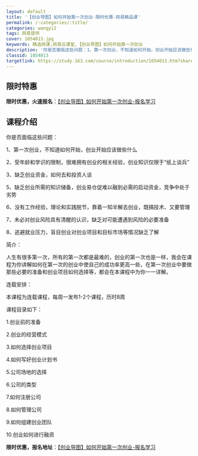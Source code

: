```yaml
---
layout: default
title: '【创业导图】如何开始第一次创业-限时优惠-网易精品课'
permalink: /:categories/:title/
categories: wangyi2
tags: 网易提供
cover: 1054013.jpg
keywords: 精选网课,网易云课堂,【创业导图】如何开始第一次创业
description: '你是否面临这些问题：1、第一次创业，不知道如何开始，创业开始应该做些什么2、受年龄和学识的限制，很难拥有创业的相关经验，'
classid: 1054013
targetlink: https://study.163.com/course/introduction/1054013.htm?share=1&shareId=1025206652&utm_campaign=share&utm_medium=iphoneShare&utm_source=&utm_u=1025206652
---
```


## 限时特惠

**限时优惠，火速报名**：[【创业导图】如何开始第一次创业-报名学习](https://study.163.com/course/introduction/1054013.htm?share=1&shareId=1025206652&utm_campaign=share&utm_medium=iphoneShare&utm_source=&utm_u=1025206652)

## 课程介绍

你是否面临这些问题：

1、第一次创业，不知道如何开始，创业开始应该做些什么

2、受年龄和学识的限制，很难拥有创业的相关经验，创业知识仅限于“纸上谈兵”

3、缺乏创业资金，如何去和投资人谈

5、缺乏创业所需的知识储备，创业易仓促难以融到必需的启动资金，竞争中处于劣势

6、没有工作经验，理论和实践脱节，靠着一知半解去创业，既搞技术、又要管理

7、未必对创业风险具有清醒的认识，缺乏对可能遭遇到风险的必要准备

8、逃避就业压力，盲目创业对创业项目和目标市场等情况缺乏了解



简介：

人生有很多第一次，所有的第一次都是最难的，创业的第一次也是一样，我会在课程为你讲解如何在第一次的创业中使自己的成功率更高一些，在第一次创业中要做那些必要的准备和创业项目如何选择等，都会在本课程中为你一一详解。



连载安排：

本课程为连载课程，每周一发布1-2个课程，历时8周



课程目录如下：

1.创业前的准备

2.创业的经营模式

3.如何选择创业项目

4.如何写好创业计划书

5.公司场地的选择

6.公司的类型

7.如何注册公司

8.如何管理公司

9.如何组建创业团队

10.创业如何进行融资

**限时优惠，报名地址**：[【创业导图】如何开始第一次创业-报名学习](https://study.163.com/course/introduction/1054013.htm?share=1&shareId=1025206652&utm_campaign=share&utm_medium=iphoneShare&utm_source=&utm_u=1025206652)

